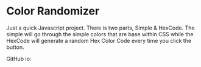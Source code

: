 # Color Randomizer
Just a quick Javascript project. There is two parts, Simple & HexCode. The simple will go through the simple colors that are base within CSS while 
the HexCode will generate a random Hex Color Code every time you click the button.

GitHub io: 

